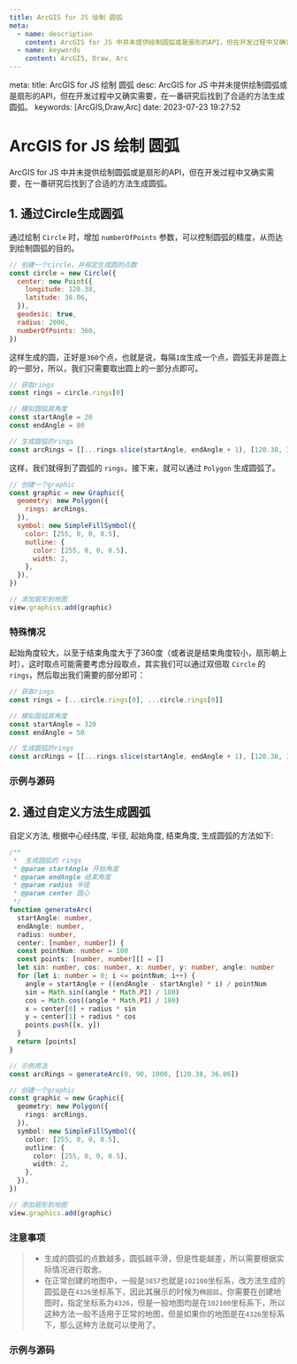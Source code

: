 ```yaml
---
title: ArcGIS for JS 绘制 圆弧
meta:
  - name: description
    content: ArcGIS for JS 中并未提供绘制圆弧或是扇形的API，但在开发过程中又确实需要，在一番研究后找到了合适的方法生成圆弧。
  - name: keywords
    content: ArcGIS, Draw, Arc
---
```


<route lang="yaml">
meta:
  title: ArcGIS for JS 绘制 圆弧
  desc: ArcGIS for JS 中并未提供绘制圆弧或是扇形的API，但在开发过程中又确实需要，在一番研究后找到了合适的方法生成圆弧。
  keywords: [ArcGIS,Draw,Arc]
  date: 2023-07-23 19:27:52
</route>

# ArcGIS for JS 绘制 圆弧

ArcGIS for JS 中并未提供绘制圆弧或是扇形的API，但在开发过程中又确实需要，在一番研究后找到了合适的方法生成圆弧。

## 1. 通过Circle生成圆弧

通过绘制 `Circle` 时，增加 `numberOfPoints` 参数，可以控制圆弧的精度，从而达到绘制圆弧的目的。

```js
// 创建一个circle，并规定生成圆的点数
const circle = new Circle({
  center: new Point({
    longitude: 120.38,
    latitude: 36.06,
  }),
  geodesic: true,
  radius: 2000,
  numberOfPoints: 360,
})
```

这样生成的圆，正好是`360`个点，也就是说，每隔`1度`生成一个点，圆弧无非是圆上的一部分，所以，我们只需要取出圆上的一部分点即可。

```js
// 获取rings
const rings = circle.rings[0]

// 模拟圆弧其角度
const startAngle = 20
const endAngle = 80

// 生成圆弧的rings
const arcRings = [[...rings.slice(startAngle, endAngle + 1), [120.38, 36.06]]]
```

这样，我们就得到了圆弧的 `rings`，接下来，就可以通过 `Polygon` 生成圆弧了。

```js
// 创建一个graphic
const graphic = new Graphic({
  geometry: new Polygon({
    rings: arcRings,
  }),
  symbol: new SimpleFillSymbol({
    color: [255, 0, 0, 0.5],
    outline: {
      color: [255, 0, 0, 0.5],
      width: 2,
    },
  }),
})

// 添加扇形到地图
view.graphics.add(graphic)
```

### 特殊情况

起始角度较大，以至于结束角度大于了360度（或者说是结束角度较小，扇形朝上时），这时取点可能需要考虑分段取点，其实我们可以通过双倍取 `Circle` 的 `rings`，然后取出我们需要的部分即可：

```js
// 获取rings
const rings = [...circle.rings[0], ...circle.rings[0]]

// 模拟圆弧其角度
const startAngle = 320
const endAngle = 50

// 生成圆弧的rings
const arcRings = [[...rings.slice(startAngle, endAngle + 1), [120.38, 36.06]]]
```

### 示例与源码

<CustomFrame route="/arcgis/draw-arc-by-circle" />

## 2. 通过自定义方法生成圆弧

自定义方法, 根据中心经纬度, 半径, 起始角度, 结束角度, 生成圆弧的方法如下:

```ts
/**
 *  生成圆弧的 rings
 * @param startAngle 开始角度
 * @param endAngle 结束角度
 * @param radius 半径
 * @param center 圆心
 */
function generateArc(
  startAngle: number,
  endAngle: number,
  radius: number,
  center: [number, number]) {
  const pointNum: number = 100
  const points: [number, number][] = []
  let sin: number, cos: number, x: number, y: number, angle: number
  for (let i: number = 0; i <= pointNum; i++) {
    angle = startAngle + ((endAngle - startAngle) * i) / pointNum
    sin = Math.sin((angle * Math.PI) / 180)
    cos = Math.cos((angle * Math.PI) / 180)
    x = center[0] + radius * sin
    y = center[1] + radius * cos
    points.push([x, y])
  }
  return [points]
}

// 示例用法
const arcRings = generateArc(0, 90, 1000, [120.38, 36.06])

// 创建一个graphic
const graphic = new Graphic({
  geometry: new Polygon({
    rings: arcRings,
  }),
  symbol: new SimpleFillSymbol({
    color: [255, 0, 0, 0.5],
    outline: {
      color: [255, 0, 0, 0.5],
      width: 2,
    },
  }),
})

// 添加扇形到地图
view.graphics.add(graphic)
```

### 注意事项
>  - 生成的圆弧的点数越多，圆弧越平滑，但是性能越差，所以需要根据实际情况进行取舍。
>  - 在正常创建的地图中，一般是`3857`也就是`102100`坐标系，改方法生成的圆弧是在`4326`坐标系下，因此其展示的时候为`椭圆弧`，你需要在创建地图时，指定坐标系为`4326`，但是一般地图均是在`102100`坐标系下，所以这种方法一般不适用于正常的地图，但是如果你的地图是在`4326`坐标系下，那么这种方法就可以使用了。

### 示例与源码

<CustomFrame route="/arcgis/draw-arc-custom" />

